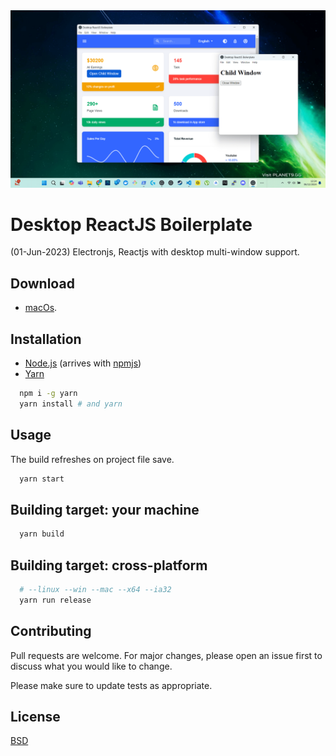 <img src="https://github.com/kkamara/useful/blob/main/drb.png?raw=true" alt="drb.png" />

# Desktop ReactJS Boilerplate

(01-Jun-2023) Electronjs, Reactjs with desktop multi-window support.

## Download

* [macOs](https://github.com/kkamara/desktop-reactjs-boilerplate/releases).

## Installation

* [Node.js](https://nodejs.org/en/) (arrives with [npmjs](https://www.npmjs.com/))
* [Yarn](https://yarnpkg.com/)

```bash
  npm i -g yarn
  yarn install # and yarn
```

## Usage

The build refreshes on project file save.

```bash
  yarn start
```

## Building target: your machine

```bash
  yarn build
```

## Building target: cross-platform

```bash
  # --linux --win --mac --x64 --ia32
  yarn run release
```

## Contributing
Pull requests are welcome. For major changes, please open an issue first to discuss what you would like to change.

Please make sure to update tests as appropriate.

## License
[BSD](https://opensource.org/licenses/BSD-3-Clause)
